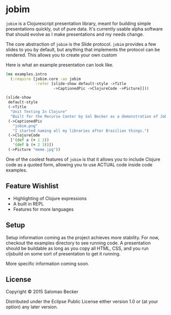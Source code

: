 # jobim

`jobim` is a Clojurescript presentation library, meant for building
simple presentations quickly, out of pure data. It's currently usable
alpha software that should evolve as I make presentations and my needs
change.

The core abstraction of `jobim` is the Slide protocol. `jobim` provides
a few slides to you by default, but anything that implements the protocol
can be rendered. This allows you to create your own custom

Here is what an example presentation can look like.

```clojure
(ns examples.intro
  (:require [jobim.core :as jobim
             :refer [slide-show default-style ->Title
                     ->CaptionedPic ->ClojureCode ->Picture]]))

(slide-show
 default-style
 (->Title
  "Unit Testing In Clojure"
  "Built for the Recurse Center by Sal Becker as a demonstration of Jobim")
 (->CaptionedPic
   "jobim.png"
   "I started naming all my libraries after Brazilian things.")
 (->ClojureCode
  ['(def a (+ 1 2))
   '(def b (+ 2 3))])
 (->Picture "meme.jpg"))
```

One of the coolest features of `jobim` is that it allows you to include
Clojure code as a quoted form, allowing you to use ACTUAL code inside
code examples.

## Feature Wishlist

* Highlighting of Clojure expressions
* A built in REPL
* Features for more languages

## Setup

Setup information coming as the project achieves more stability. For now,
checkout the examples directory to see running code. A presentation should
be buildable as long as you copy all HTML, CSS, and you run cljsbuild on
some sort of presentation to get it running.

More specific information coming soon.

## License

Copyright © 2015 Salomao Becker 

Distributed under the Eclipse Public License either version 1.0 or (at your option) any later version.
